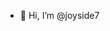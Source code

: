 - 👋 Hi, I’m @joyside7

<!---
joyside7/joyside7 is a ✨ special ✨ repository because its `README.md` (this file) appears on your GitHub profile.
You can click the Preview link to take a look at your changes.
--->
